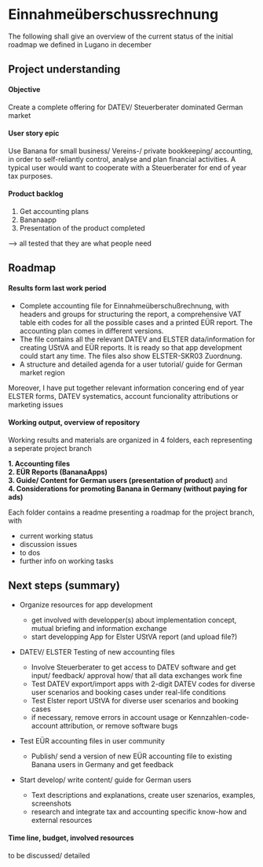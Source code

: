 # Einnahmeüberschussrechnung

The following shall give an overview of the current status of the initial roadmap we defined in Lugano in december

## Project understanding

#### Objective
Create a complete offering for DATEV/ Steuerberater dominated German market  

#### User story epic
Use Banana for small business/ Vereins-/ private bookkeeping/ accounting, in order to self-reliantly control, analyse and plan financial activities. A typical user would want to cooperate with a Steuerberater for end of year tax purposes.  

#### Product backlog
1. Get accounting plans
2. Bananaapp
3. Presentation of the product completed  

--> all tested that they are what people need

## Roadmap

#### Results form last work period
* Complete accounting file for Einnahmeüberschußrechnung, with headers and groups for structuring the report, a comprehensive VAT table eith codes for all the possible cases and a printed EÜR report. The accounting plan comes in different versions.
* The file contains all the relevant DATEV and ELSTER data/information for creating UStVA and EÜR reports. It is ready so that app development could start any time. The files also show ELSTER-SKR03 Zuordnung.
* A structure and detailed agenda for a user tutorial/ guide for German market region

Moreover, I have put together relevant information concering end of year ELSTER forms, DATEV systematics, account funcionality attributions or marketing issues

#### Working output, overview of repository

Working results and materials are organized in 4 folders, each representing a seperate project branch

**1. Accounting files**      
**2. EÜR Reports (BananaApps)**      
**3. Guide/ Content for German users (presentation of product)** and       
**4. Considerations for promoting Banana in Germany (without paying for ads)**   

Each folder contains a readme presenting a roadmap for the project branch, with

* current working status
* discussion issues
* to dos
* further info on working tasks

## Next steps (summary)

* Organize resources for app development
    * get involved with developper(s) about implementation concept, mutual briefing and information exchange
    * start developping App for Elster UStVA report (and upload file?)   
       
* DATEV/ ELSTER Testing of new accounting files
    * Involve Steuerberater to get access to DATEV software and get input/ feedback/ approval how/ that all data exchanges work fine  
    * Test DATEV export/import apps with 2-digit DATEV codes for diverse user scenarios and booking cases under real-life conditions 
    * Test Elster report UStVA for diverse user scenarios and booking cases
    * if necessary, remove errors in account usage or Kennzahlen-code-account attribution, or remove software bugs

* Test EÜR accounting files in user community
    * Publish/ send a version of new EÜR accounting file to existing Banana users in Germany and get feedback   
 
* Start develop/ write content/ guide for German users
    * Text descriptions and explanations, create user szenarios, examples, screenshots
    * research and integrate tax and accounting specific know-how and external resources
    
#### Time line, budget, involved resources

to be discussed/ detailed




